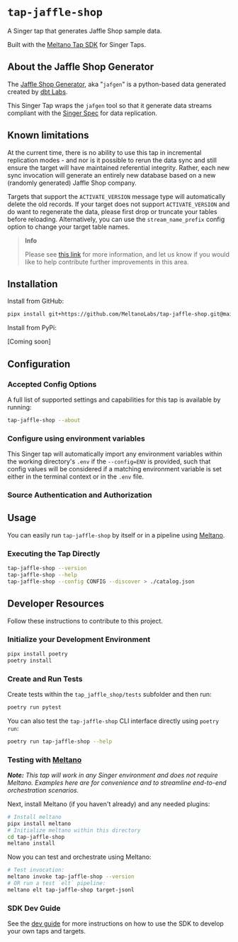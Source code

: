 # `tap-jaffle-shop`

A Singer tap that generates Jaffle Shop sample data.

Built with the [Meltano Tap SDK](https://sdk.meltano.com) for Singer Taps.

## About the Jaffle Shop Generator

The [Jaffle Shop Generator](https://github.com/dbt-labs/jaffle-shop-generator), aka "`jafgen`" is a python-based data generated created by [dbt Labs](www.getdbt.com).

This Singer Tap wraps the `jafgen` tool so that it generate data streams compliant with the [Singer Spec](https://hub.meltano.com/singer/spec/) for data replication.

## Known limitations

At the current time, there is no ability to use this tap in incremental replication modes - and nor is it possible to rerun the data sync and still ensure the target will have maintained referential integrity. Rather, each new sync invocation will generate an entirely new database based on a new (randomly generated) Jaffle Shop company.

Targets that support the `ACTIVATE_VERSION` message type will automatically delete the old records. If your target does not support `ACTIVATE_VERSION` and do want to regenerate the data, please first drop or truncate your tables before reloading. Alternatively, you can use the `stream_name_prefix` config option to change your target table names.

> **Info**
>
> Please see [this link](https://github.com/meltanolabs/tap-jaffle-shop/issues/1) for more information, and let us know if you would like to help contribute further improvements in this area.

## Installation

Install from GitHub:

```bash
pipx install git+https://github.com/MeltanoLabs/tap-jaffle-shop.git@main
```

Install from PyPi:

[Coming soon]

<!--
```bash
pipx install tap-jaffle-shop
```
-->

## Configuration

### Accepted Config Options

<!--
Developer TODO: Provide a list of config options accepted by the tap.

This section can be created by copy-pasting the CLI output from:

```
tap-jaffle-shop --about --format=markdown
```
-->

A full list of supported settings and capabilities for this
tap is available by running:

```bash
tap-jaffle-shop --about
```

### Configure using environment variables

This Singer tap will automatically import any environment variables within the working directory's
`.env` if the `--config=ENV` is provided, such that config values will be considered if a matching
environment variable is set either in the terminal context or in the `.env` file.

### Source Authentication and Authorization

<!--
Developer TODO: If your tap requires special access on the source system, or any special authentication requirements, provide those here.
-->

## Usage

You can easily run `tap-jaffle-shop` by itself or in a pipeline using [Meltano](https://meltano.com/).

### Executing the Tap Directly

```bash
tap-jaffle-shop --version
tap-jaffle-shop --help
tap-jaffle-shop --config CONFIG --discover > ./catalog.json
```

## Developer Resources

Follow these instructions to contribute to this project.

### Initialize your Development Environment

```bash
pipx install poetry
poetry install
```

### Create and Run Tests

Create tests within the `tap_jaffle_shop/tests` subfolder and
then run:

```bash
poetry run pytest
```

You can also test the `tap-jaffle-shop` CLI interface directly using `poetry run`:

```bash
poetry run tap-jaffle-shop --help
```

### Testing with [Meltano](https://www.meltano.com)

_**Note:** This tap will work in any Singer environment and does not require Meltano.
Examples here are for convenience and to streamline end-to-end orchestration scenarios._

<!--
Developer TODO:
Your project comes with a custom `meltano.yml` project file already created. Open the `meltano.yml` and follow any "TODO" items listed in
the file.
-->

Next, install Meltano (if you haven't already) and any needed plugins:

```bash
# Install meltano
pipx install meltano
# Initialize meltano within this directory
cd tap-jaffle-shop
meltano install
```

Now you can test and orchestrate using Meltano:

```bash
# Test invocation:
meltano invoke tap-jaffle-shop --version
# OR run a test `elt` pipeline:
meltano elt tap-jaffle-shop target-jsonl
```

### SDK Dev Guide

See the [dev guide](https://sdk.meltano.com/en/latest/dev_guide.html) for more instructions on how to use the SDK to
develop your own taps and targets.
